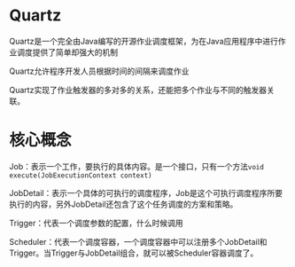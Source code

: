 # Quartz

Quartz是一个完全由Java编写的开源作业调度框架，为在Java应用程序中进行作业调度提供了简单却强大的机制

Quartz允许程序开发人员根据时间的间隔来调度作业

Quartz实现了作业触发器的多对多的关系，还能把多个作业与不同的触发器关联。

# 核心概念

Job：表示一个工作，要执行的具体内容。是一个接口，只有一个方法`void execute(JobExecutionContext context)`

JobDetail：表示一个具体的可执行的调度程序，Job是这个可执行调度程序所要执行的内容，另外JobDetail还包含了这个任务调度的方案和策略。

Trigger：代表一个调度参数的配置，什么时候调用

Scheduler：代表一个调度容器，一个调度容器中可以注册多个JobDetail和Trigger。当Trigger与JobDetail组合，就可以被Scheduler容器调度了。